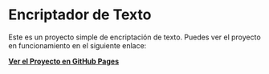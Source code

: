 # Encriptador de Texto

Este es un proyecto simple de encriptación de texto. Puedes ver el proyecto en funcionamiento en el siguiente enlace:

[**Ver el Proyecto en GitHub Pages**](https://fabri-d.github.io/Challenge_Encriptador/)
